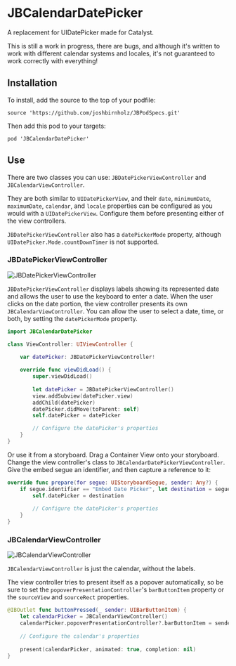 
# JBCalendarDatePicker
A replacement for UIDatePicker made for Catalyst.

This is still a work in progress, there are bugs, and although it's written to work with different calendar systems and locales, it's not guaranteed to work correctly with everything!

## Installation

To install, add the source to the top of your podfile:

`source 'https://github.com/joshbirnholz/JBPodSpecs.git'`

Then add this pod to your targets:

`pod 'JBCalendarDatePicker'`

## Use

There are two classes you can use: `JBDatePickerViewController` and `JBCalendarViewController`.

They are both similar to `UIDatePickerView`, and their `date`, `minimumDate`, `maximumDate`, `calendar`, and `locale` properties can be configured as you would with a `UIDatePickerView`. Configure them before presenting either of the view controllers.

`JBDatePickerViewController` also has a `datePickerMode` property, although `UIDatePicker.Mode.countDownTimer` is not supported.

### JBDatePickerViewController

![JBDatePickerViewController](https://i.imgur.com/OtPr5V7.png)

`JBDatePickerViewController` displays labels showing its represented date and allows the user to use the keyboard to enter a date. When the user clicks on the date portion, the view controller presents its own `JBCalendarViewController`. You can allow the user to select a date, time, or both, by setting the `datePickerMode` property.

```Swift
import JBCalendarDatePicker

class ViewController: UIViewController {

	var datePicker: JBDatePickerViewController!
	
	override func viewDidLoad() {
		super.viewDidLoad()
		
		let datePicker = JBDatePickerViewController()
		view.addSubview(datePicker.view)
		addChild(datePicker)
		datePicker.didMove(toParent: self)
		self.datePicker = datePicker

		// Configure the datePicker's properties
	}
}
```

Or use it from a storyboard. Drag a Container View onto your storyboard. Change the view controller's class to `JBCalendarDatePickerViewController`. Give the embed segue an identifier, and then capture a reference to it:

```Swift
override func prepare(for segue: UIStoryboardSegue, sender: Any?) {
	if segue.identifier == "Embed Date Picker", let destination = segue.destination as? JBDatePickerViewController {
		self.datePicker = destination
		
		// Configure the datePicker's properties
	}
}
```

### JBCalendarViewController

![JBCalendarViewController](https://i.imgur.com/NV48jUk.png)

`JBCalendarViewController` is just the calendar, without the labels.

The view controller tries to present itself as a popover automatically, so be sure to set the `popoverPresentationController`'s `barButtonItem` property or the `sourceView` and `sourceRect` properties.

```Swift
@IBOutlet func buttonPressed(_ sender: UIBarButtonItem) {
	let calendarPicker = JBCalendarViewController()
	calendarPicker.popoverPresentationController?.barButtonItem = sender
	
	// Configure the calendar's properties
	
	present(calendarPicker, animated: true, completion: nil)
}
```
